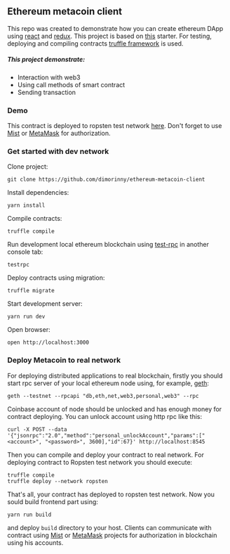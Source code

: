 ## Ethereum metacoin client

This repo was created to demonstrate how you can create ethereum DApp using [react](https://github.com/facebook/react) and [redux](https://github.com/reactjs/redux). This project is based on [this](https://github.com/dimorinny/react-redux-starter) starter. For testing, deploying and compiling contracts [truffle framework](http://truffleframework.com/) is used.

##### This project demonstrate:

* Interaction with web3
* Using call methods of smart contract
* Sending transaction

### Demo

This contract is deployed to ropsten test network [here](http://metacoin.westeurope.cloudapp.azure.com/). Don't forget to use [Mist](https://github.com/ethereum/mist) or [MetaMask](https://github.com/MetaMask) for authorization.

### Get started with dev network

Clone project:

```
git clone https://github.com/dimorinny/ethereum-metacoin-client
```

Install dependencies:

```
yarn install
```

Compile contracts:

```
truffle compile
```

Run development local ethereum blockchain using [test-rpc](https://github.com/ethereumjs/testrpc) in another console tab:

```
testrpc
```

Deploy contracts using migration:

```
truffle migrate
```

Start development server:

```
yarn run dev
```

Open browser:

```
open http://localhost:3000
```

### Deploy Metacoin to real network

For deploying distributed applications to real blockchain, firstly you should start rpc server of your local ethereum node using, for example, [geth](https://github.com/ethereum/go-ethereum):

```
geth --testnet --rpcapi "db,eth,net,web3,personal,web3" --rpc
```

Coinbase account of node should be unlocked and has enough money for contract deploying. You can unlock account using http rpc like this:

```
curl -X POST --data '{"jsonrpc":"2.0","method":"personal_unlockAccount","params":["<account>", "<password>", 3600],"id":67}' http://localhost:8545
```

Then you can compile and deploy your contract to real network. For deploying contract to Ropsten test network you should execute:

```
truffle compile
truffle deploy --network ropsten
```

That's all, your contract has deployed to ropsten test network. Now you sould build frontend part using: 

```
yarn run build
```

and deploy `build` directory to your host. Clients can communicate with contract using [Mist](https://github.com/ethereum/mist) or [MetaMask](https://github.com/MetaMask) projects for authorization in blockchain using his accounts.
